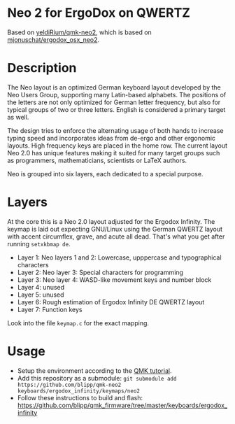 # Neo 2 for ErgoDox on QWERTZ

Based on [yeldiRium/qmk-neo2](https://github.com/yeldiRium/qmk-neo2),
which is based on [mjonuschat/ergodox_osx_neo2](https://github.com/mjonuschat/ergodox_osx_neo2).


# Description

The Neo layout is an optimized German keyboard layout developed by the
Neo Users Group, supporting many Latin-based alphabets. The positions
of the letters are not only optimized for German letter frequency,
but also for typical groups of two or three letters.  English is
considered a primary target as well.

The design tries to enforce the alternating usage of both hands to
increase typing speed  and incorporates ideas from de-ergo and other
ergonomic layouts. High frequency keys are placed in the home row.
The current layout Neo 2.0 has unique features making it suited for
many target groups such as programmers, mathematicians, scientists or
LaTeX authors.

Neo is grouped into six layers, each dedicated to a special purpose.


# Layers

At the core this is a Neo 2.0 layout adjusted for the Ergodox Infinity.
The keymap is laid out expecting GNU/Linux using the German QWERTZ layout
with accent circumflex, grave, and acute all dead. That's what you get
after running `setxkbmap de`.

* Layer 1: Neo layers 1 and 2: Lowercase, upppercase and typographical characters
* Layer 2: Neo layer 3: Special characters for programming
* Layer 3: Neo layer 4: WASD-like movement keys and number block
* Layer 4: unused
* Layer 5: unused
* Layer 6: Rough estimation of Ergodox Infinity DE QWERTZ layout
* Layer 7: Function keys

Look into the file `keymap.c` for the exact mapping.


# Usage

* Setup the environment according to the [QMK tutorial](https://docs.qmk.fm/#/newbs_getting_started).
* Add this repository as a submodule: `git submodule add https://github.com/blipp/qmk-neo2 keyboards/ergodox_infinity/keymaps/neo2`
* Follow these instructions to build and flash: https://github.com/blipp/qmk_firmware/tree/master/keyboards/ergodox_infinity

